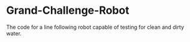 # Grand-Challenge-Robot
The code for a line following robot capable of testing for clean and dirty water.
